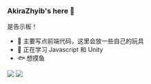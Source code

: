 ### AkiraZhyib's here 👋

是告示板！

- 🔨 主要写点前端代码，这里会放一些自己的玩具
- 📕 正在学习 Javascript 和 Unity
- 🐟 想摸鱼

![](https://github.com/zhyib/github-stats/blob/master/generated/languages.svg)
![](https://github.com/zhyib/github-stats/blob/master/generated/overview.svg)

<!--
**zhyib/zhyib** is a ✨ _special_ ✨ repository because its `README.md` (this file) appears on your GitHub profile.

[![Zhyib's GitHub stats](https://github-readme-stats.vercel.app/api?username=zhyib&count_private=true&show_icons=true)](https://github.com/anuraghazra/github-readme-stats)
[![Top Langs](https://github-readme-stats.vercel.app/api/top-langs/?username=zhyib&layout=compact)](https://github.com/anuraghazra/github-readme-stats)

Here are some ideas to get you started:

- 🔭 I’m currently working on ...
- 🌱 I’m currently learning ...
- 👯 I’m looking to collaborate on ...
- 🤔 I’m looking for help with ...
- 💬 Ask me about ...
- 📫 How to reach me: ...
- 😄 Pronouns: ...
- ⚡ Fun fact: ...
-->
